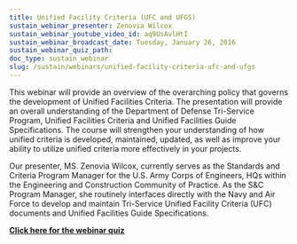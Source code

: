 ```yaml
---
title: Unified Facility Criteria (UFC and UFGS)
sustain_webinar_presenter: Zenovia Wilcox
sustain_webinar_youtube_video_id: aq9UsAvlHtI
sustain_webinar_broadcast_date: Tuesday, January 26, 2016
sustain_webinar_quiz_path:
doc_type: sustain_webinar
slug: /sustain/webinars/unified-facility-criteria-ufc-and-ufgs
---
```


This webinar will provide an overview of the overarching policy that governs the development of Unified Facilities Criteria. The presentation will provide an overall understanding of the Department of Defense Tri-Service Program, Unified Facilities Criteria and Unified Facilities Guide Specifications. The course will strengthen your understanding of how unified criteria is developed, maintained, updated, as well as improve your ability to utilize unified criteria more effectively in your projects.

Our presenter, MS. Zenovia Wilcox, currently serves as the Standards and Criteria Program Manager for the U.S. Army Corps of Engineers, HQs within the Engineering and Construction Community of Practice. As the S&C Program Manager, she routinely interfaces directly with the Navy and Air Force to develop and maintain Tri-Service Unified Facility Criteria (UFC) documents and Unified Facilities Guide Specifications.

[**Click here for the webinar quiz**](unified-facility-criteria-ufc-and-ufgs-quiz.pdf)
